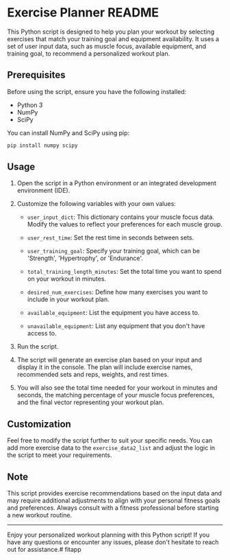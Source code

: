 # Exercise Planner README

This Python script is designed to help you plan your workout by selecting exercises that match your training goal and equipment availability. It uses a set of user input data, such as muscle focus, available equipment, and training goal, to recommend a personalized workout plan.

## Prerequisites

Before using the script, ensure you have the following installed:

- Python 3
- NumPy
- SciPy

You can install NumPy and SciPy using pip:

```bash
pip install numpy scipy
```

## Usage

1. Open the script in a Python environment or an integrated development environment (IDE).

2. Customize the following variables with your own values:

   - `user_input_dict`: This dictionary contains your muscle focus data. Modify the values to reflect your preferences for each muscle group.

   - `user_rest_time`: Set the rest time in seconds between sets.

   - `user_training_goal`: Specify your training goal, which can be 'Strength', 'Hypertrophy', or 'Endurance'.

   - `total_training_length_minutes`: Set the total time you want to spend on your workout in minutes.

   - `desired_num_exercises`: Define how many exercises you want to include in your workout plan.

   - `available_equipment`: List the equipment you have access to.

   - `unavailable_equipment`: List any equipment that you don't have access to.

3. Run the script.

4. The script will generate an exercise plan based on your input and display it in the console. The plan will include exercise names, recommended sets and reps, weights, and rest times.

5. You will also see the total time needed for your workout in minutes and seconds, the matching percentage of your muscle focus preferences, and the final vector representing your workout plan.

## Customization

Feel free to modify the script further to suit your specific needs. You can add more exercise data to the `exercise_data2_list` and adjust the logic in the script to meet your requirements.

## Note

This script provides exercise recommendations based on the input data and may require additional adjustments to align with your personal fitness goals and preferences. Always consult with a fitness professional before starting a new workout routine.

---

Enjoy your personalized workout planning with this Python script! If you have any questions or encounter any issues, please don't hesitate to reach out for assistance.# fitapp
 
